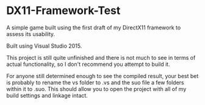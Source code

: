 # DX11-Framework-Test
A simple game built using the first draft of my DirectX11 framework to assess its usability.

Built using Visual Studio 2015.

This project is still quite unfinished and there is not much to see in terms of actual functionality, so I don't recommend you attempt to build it. 

For anyone still determined enough to see the compiled result, your best bet is probably to rename the vs folder to .vs and the suo file a few folders within it to .suo. This should allow you to open the project with all of my build settings and linkage intact.
